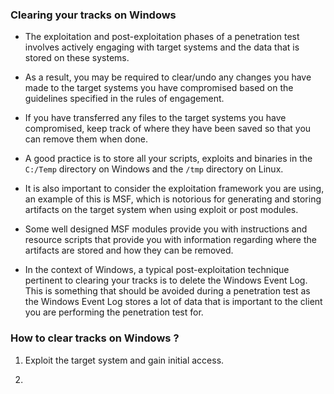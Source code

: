 
### Clearing your tracks on Windows

+ The exploitation and post-exploitation phases of a penetration test involves actively engaging with target systems and the data that is stored on these systems.

+ As a result, you may be required to clear/undo any changes you have made to the target systems you have compromised based on the guidelines specified in the rules of engagement.

+ If you have transferred any files to the target systems you have compromised, keep track of where they have been saved so that you can remove them when done.

+ A good practice is to store all your scripts, exploits and binaries in the `C:/Temp` directory on Windows and the `/tmp` directory on Linux.

+ It is also important to consider the exploitation framework you are using, an example of this is MSF, which is notorious for generating and storing artifacts on the target system when using exploit or post modules.

+ Some well designed MSF modules provide you with instructions and resource scripts that provide you with information regarding where the artifacts are stored and how they can be removed.

+ In the context of Windows, a typical post-exploitation technique pertinent to clearing your tracks is to delete the Windows Event Log. This is something that should be avoided during a penetration test as the Windows Event Log stores a lot of data that is important to the client you are performing the penetration test for.

### How to clear tracks on Windows ?

1. Exploit the target system and gain initial access.

2. 